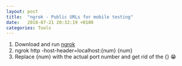 ```yaml
---
layout: post
title:  "ngrok - Public URLs for mobile testing"
date:   2018-07-21 20:32:19 +0100
categories: Tools
---
```


1.  Download and run [ngrok](https://ngrok.com/)
2.  ngrok http -host-header=localhost:{num} {num}
3.  Replace {num} with the actual port number and get rid of the {} 😁

